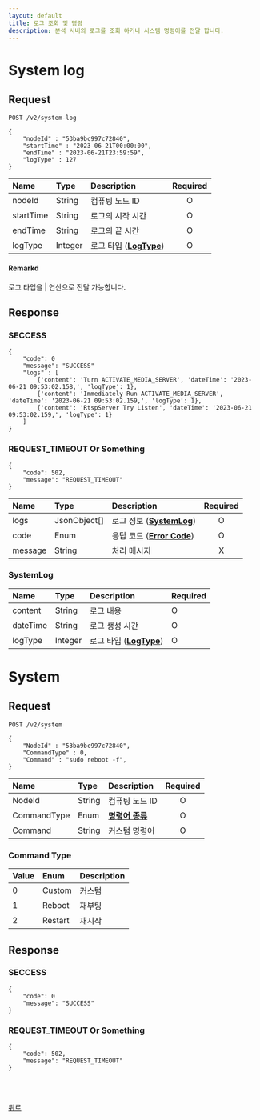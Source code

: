 ```yaml
---
layout: default
title: 로그 조회 및 명령
description: 분석 서버의 로그를 조회 하거나 시스템 명령어를 전달 합니다.
---
```


# System log
## Request
```
POST /v2/system-log

{
    "nodeId" : "53ba9bc997c72840",
    "startTime" : "2023-06-21T00:00:00",
    "endTime" : "2023-06-21T23:59:59",
    "logType" : 127
}
```

| Name | Type | Description | Required |
| :---- | :---- |:---- | :----:|
| nodeId | String | 컴퓨팅 노드 ID | O |
| startTime | String | 로그의 시작 시간 | O |
| endTime | String | 로그의 끝 시간 | O |
| logType | Integer | 로그 타입 (**[LogType](../common/models.html#logtype)**) | O |

#### Remarkd
로그 타입을 | 연산으로 전달 가능합니다.

## Response

### SECCESS
```
{
    "code": 0
    "message": "SUCCESS"
    "logs" : [
        {'content': 'Turn ACTIVATE_MEDIA_SERVER', 'dateTime': '2023-06-21 09:53:02.158,', 'logType': 1}, 
        {'content': 'Immediately Run ACTIVATE_MEDIA_SERVER', 'dateTime': '2023-06-21 09:53:02.159,', 'logType': 1}, 
        {'content': 'RtspServer Try Listen', 'dateTime': '2023-06-21 09:53:02.159,', 'logType': 1}
    ]
}
```

### REQUEST_TIMEOUT Or Something
```
{
    "code": 502,
    "message": "REQUEST_TIMEOUT"
}
```

| Name | Type | Description | Required |
| :---- | :---- |:---- | :----:|
| logs | JsonObject[] | 로그 정보 (**[SystemLog](#systemlog)**) | O |
| code | Enum | 응답 코드 (**[Error Code](../common/models.html#error-code)**) | O |
| message | String | 처리 메시지 | X |

### SystemLog

| Name | Type | Description | Required |
| :---- | :---- |:---- |:---- |
| content | String | 로그 내용 | O |
| dateTime | String | 로그 생성 시간 | O |
| logType | Integer | 로그 타입 (**[LogType](../common/models.html#logtype)**) | O |


# System
## Request
```
POST /v2/system

{
    "NodeId" : "53ba9bc997c72840",
    "CommandType" : 0,
    "Command" : "sudo reboot -f",
}
```

| Name | Type | Description | Required |
| :---- | :---- |:---- | :----:|
| NodeId | String | 컴퓨팅 노드 ID | O |
| CommandType | Enum | **[명령어 종류](#command-type)** | O |
| Command | String | 커스텀 명령어 | O |

### Command Type

| Value | Enum | Description |
| :---- | :---- |:---- |
| 0 | Custom | 커스텀 |
| 1 | Reboot | 재부팅 |
| 2| Restart | 재시작 |

## Response

### SECCESS
```
{
    "code": 0
    "message": "SUCCESS"
}
```

### REQUEST_TIMEOUT Or Something
```
{
    "code": 502,
    "message": "REQUEST_TIMEOUT"
}
```

<br><br>

[뒤로](../../../../../index.html)